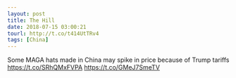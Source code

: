 ```yaml
---
layout: post
title: The Hill
date: 2018-07-15 03:00:21
tourl: http://t.co/t414UtTRv4
tags: [China]
---
```

Some MAGA hats made in China may spike in price because of Trump tariffs https://t.co/SRhQMxFVPA https://t.co/GMeJ7SmeTV